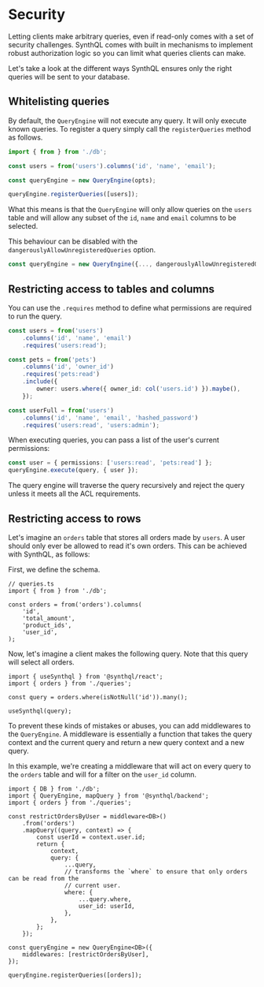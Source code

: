 ---
---

# Security

Letting clients make arbitrary queries, even if read-only comes with a set of security challenges. SynthQL comes with built in mechanisms to implement robust authorization logic so you can limit what queries clients can make.

Let's take a look at the different ways SynthQL ensures only the right queries will be sent to your database.

## Whitelisting queries

By default, the `QueryEngine` will not execute any query. It will only execute known queries. To register a query simply call the `registerQueries` method as follows.

```ts
import { from } from './db';

const users = from('users').columns('id', 'name', 'email');

const queryEngine = new QueryEngine(opts);

queryEngine.registerQueries([users]);
```

What this means is that the `QueryEngine` will only allow queries on the `users` table and will allow any subset of the `id`, `name` and `email` columns to be selected.

This behaviour can be disabled with the `dangerouslyAllowUnregisteredQueries` option.

```ts
const queryEngine = new QueryEngine({..., dangerouslyAllowUnregisteredQueries: true});
```

## Restricting access to tables and columns

You can use the `.requires` method to define what permissions are required to run the query.

```ts
const users = from('users')
    .columns('id', 'name', 'email')
    .requires('users:read');

const pets = from('pets')
    .columns('id', 'owner_id')
    .requires('pets:read')
    .include({
        owner: users.where({ owner_id: col('users.id') }).maybe(),
    });

const userFull = from('users')
    .columns('id', 'name', 'email', 'hashed_password')
    .requires('users:read', 'users:admin');
```

When executing queries, you can pass a list of the user's current permissions:

```ts
const user = { permissions: ['users:read', 'pets:read'] };
queryEngine.execute(query, { user });
```

The query engine will traverse the query recursively and reject the query unless it meets all the ACL requirements.

## Restricting access to rows

Let's imagine an `orders` table that stores all orders made by `users`. A user should only ever be allowed to read it's own orders. This can be achieved with SynthQL, as follows:

First, we define the schema.

```tsx
// queries.ts
import { from } from './db';

const orders = from('orders').columns(
    'id',
    'total_amount',
    'product_ids',
    'user_id',
);
```

Now, let's imagine a client makes the following query. Note that this query will select all orders.

```tsx
import { useSynthql } from '@synthql/react';
import { orders } from './queries';

const query = orders.where(isNotNull('id')).many();

useSynthql(query);
```

To prevent these kinds of mistakes or abuses, you can add middlewares to the `QueryEngine`. A middleware is essentially a function that takes the query context and the current query and return a new query context and a new query.

In this example, we're creating a middleware that will act on every query to the `orders` table and will for a filter on the `user_id` column.

```tsx
import { DB } from './db';
import { QueryEngine, mapQuery } from '@synthql/backend';
import { orders } from './queries';

const restrictOrdersByUser = middleware<DB>()
    .from('orders')
    .mapQuery((query, context) => {
        const userId = context.user.id;
        return {
            context,
            query: {
                ...query,
                // transforms the `where` to ensure that only orders can be read from the
                // current user.
                where: {
                    ...query.where,
                    user_id: userId,
                },
            },
        };
    });

const queryEngine = new QueryEngine<DB>({
    middlewares: [restrictOrdersByUser],
});

queryEngine.registerQueries([orders]);
```
